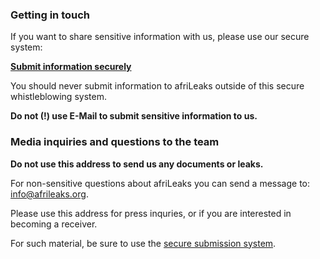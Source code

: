 
### Getting in touch

If you want to share sensitive information with us, please use our secure system:

<a href="https://secure.afrileaks.org/#/submission" class="btn btn-lg btn-danger btn-large"><strong>Submit information securely</strong></a>

You should never submit information to afriLeaks outside of this secure whistleblowing system.

**Do not (!) use E-Mail to submit sensitive information to us.**

### Media inquiries and questions to the team

**Do not use this address to send us any documents or leaks.**

For non-sensitive questions about afriLeaks you can send a message to: [info@afrileaks.org](mailto:info@afrileaks.org).

Please use this address for press inquries, or if you are interested in becoming a receiver.

For such material, be sure to use the [secure submission system](https://secure.afrileaks.org/).
